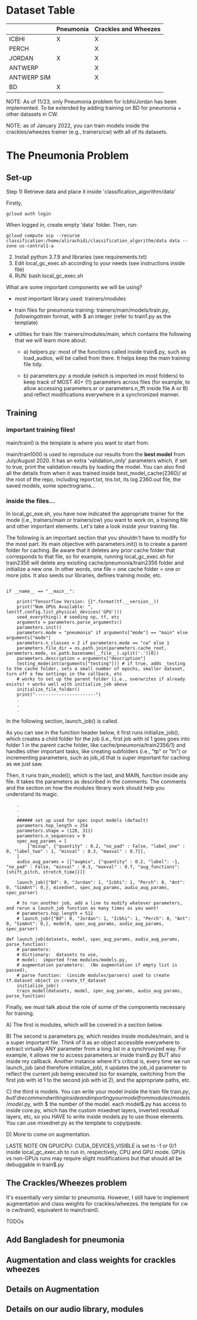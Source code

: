 # Dataset Table 

|   | Pneumonia| Crackles and Wheezes |
| ------------- | ------------- | ------------- |
| ICBHI  | X |  X |
| PERCH  |  |  X |
| JORDAN  | X | X |
| ANTWERP  |  | X |
| ANTWERP SIM  |  | X |
| BD  | X |  |


NOTE: As of 11/23, only Pneumonia problem for Icbhi/Jordan has been implemented. To be extended by adding training on BD for pneumonia + other datasets in CW.

NOTE: as of January 2022, you can train models inside the crackles/wheezes trainer (e.g., trainers/cw) with all of its datasets. 

# The Pneumonia Problem
## Set-up

Step 1) Retrieve data and place it inside 'classification_algorithm/data'

Firstly, 
```
gcloud auth login
```
When logged in, create empty 'data' folder. Then, run:
```
gcloud compute scp --recurse classification:/home/alirachidi/classification_algorithm/data data --zone us-central1-a
```

2) Install python 3.7.9 and libraries (see requirements.txt)
3) Edit local_gc_exec.sh according to your needs (see instructions inside file)
4) RUN: bash local_gc_exec.sh

What are some important components we will be using? 
- most important library used: trainers/modules
- train files for pneumonia training: trainers/main/models/train$.py, following a train$ format, with $ an integer (refer to train1.py as the template)
- utilities for train file: trainers/modules/main, which contains the following that we will learn more about: 

    - a) helpers.py: most of the functions called inside train$.py, such as load_audios, will be called from there. It helps keep the main training file tidy. 

    - b) parameters.py: a module (which is imported im most folders) to keep track of MOST 40+ (!!) parameters across files (for example, to allow accessing parameters.sr  or parameters.n_fft inside file A or B) and reflect modifications everywhere in a synchronized manner.

## Training

### important training files! 
main/train0 is the template is where you want to start from.

main/train1000 is used to reproduce our results from the **best model** from July/August 2020. It has an extra 'validation_only' parameters which, if set to true, print the validation results by loading the model. You can also find all the details from when it was trained inside best_model_cache(2360)/ at the root of the repo, including report.txt, tns.txt, its log 2360.out file, the saved models, some spectrograms...

### inside the files...

In local_gc_exe.sh, you have now indicated the appropriate trainer for the mode (i.e., trainers/main or trainers/cw) you want to work on, a training file and other important elements. Let's take a look inside your training file.

The following is an important section that you shouldn't have to modify for the most part. Its main objective with parameters.init() is to create a parent folder for caching. Be aware that it deletes any prior cache folder that corresponds to that file, so for example, running local_gc_exec.sh for train2356 will delete any exisiting cache/pneumonia/train2356 folder and initialize a new one. In other words, one file = one cache folder = one or more jobs. It also seeds our libraries, defines training mode, etc. 

```

if __name__ == "__main__":
    
    print("Tensorflow Version: {}".format(tf.__version__))
    print("Num GPUs Available: ", len(tf.config.list_physical_devices('GPU')))
    seed_everything() # seeding np, tf, etc
    arguments = parameters.parse_arguments()
    parameters.init()
    parameters.mode = "pneumonia" if arguments["mode"] == "main" else arguments["mode"]
    parameters.n_classes = 2 if parameters.mode == "cw" else 1
    parameters.file_dir = os.path.join(parameters.cache_root, parameters.mode, os.path.basename(__file__).split('.')[0])
    parameters.description = arguments["description"]
    testing_mode(int(arguments["testing"])) # if true, adds _testing to the cache folder, sets a small number of epochs, smaller dataset, turn off a few settings in the callback, etc
    # works to set up the parent folder (i.e., overwrites if already exists) + works well with initialize_job above
    initialize_file_folder()
    print("-----------------------")
    .
    .
    .
```

In the following section, launch_job() is called. 

As you can see in the function header below, it first runs initialize_job(), which creates a child folder for the job (i.e., first job with id 1 goes goes into folder 1 in the parent cache folder, like cache/pneumonia/train2356/1) and handles other important tasks, like creating subfolders (i.e.,  "tp" or "tn") or incrementing parameters, such as job_id that is super important for caching as we just saw. 

Then, it runs train_model(), which is the last, and MAIN, function inside any file. It takes the parameters as described in the comments. The comments and the section on how the modules library work should help you understand its magic. 

````
    .
    .
    .
    ###### set up used for spec input models (default)
    parameters.hop_length = 254
    parameters.shape = (128, 311)
    parameters.n_sequences = 9
    spec_aug_params = [
        ["mixup", {"quantity" : 0.2, "no_pad" : False, "label_one" : 0, "label_two" : 1, "minval" : 0.3, "maxval" : 0.7}],
    ]
    audio_aug_params = [["augmix", {"quantity" : 0.2, "label": -1, "no_pad" : False, "minval" : 0.3, "maxval" : 0.7, "aug_functions": [shift_pitch, stretch_time]}]]

    launch_job({"Bd": 0, "Jordan": 1, "Icbhi": 1, "Perch": 0, "Ant": 0, "SimAnt": 0,}, mixednet, spec_aug_params, audio_aug_params, spec_parser)
    
    # to run another job, add a line to modify whatever parameters, and rerun a launch_job function as many times as you want!
    # parameters.hop_length = 512
    # launch_job({"Bd": 0, "Jordan": 1, "Icbhi": 1, "Perch": 0, "Ant": 0, "SimAnt": 0,}, model9, spec_aug_params, audio_aug_params, spec_parser)
````

```
def launch_job(datasets, model, spec_aug_params, audio_aug_params, parse_function):
    # parameters: 
    # dictionary:  datasets to use, 
    # model:  imported from modules/models.py, 
    # augmentation parameters:  (No augmentation if empty list is passed), 
    # parse function:  (inside modules/parsers) used to create tf.dataset object in create_tf_dataset
    initialize_job()
    train_model(datasets, model, spec_aug_params, audio_aug_params, parse_function)
```

Finally, we must talk about the role of some of the components necessary for training. 

A) The first is modules, which will be covered in a section below. 

B) The second is parameters.py, which resides inside modules/main, and is a super important file. Think of it as an object accessible everywhere to extract virtually ANY parameter from a long list in a synchronized way. For example, it allows me to access parameters.sr inside train$.py BUT also inside my callback. Another instance where it's critical is, every time we run launch_job (and therefore initialize_job), it updates the job_id parameter to reflect the current job being executed (so for example, switching from the first job with id 1 to the second job with id 2), and the appropriate paths, etc. 

C) the third is models. You can write your model inside the train file train$.py, but I'd recommend writing inside and importing your model from modules/models/model$.py, with $ the number of the model. each model$.py has access to inside core.py, which has the custom mixednet layers, inverted residual layers, etc, so you HAVE to write inside models.py to use those elements. You can use mixednet.py as the template to copy/paste.

D) More to come on augmentation.

LASTE NOTE ON GPU/CPU: CUDA_DEVICES_VISIBLE is set to -1 or 0/1 inside local_gc_exec.sh to run in, respectively, CPU and GPU mode. GPUs vs non-GPUs runs may require slight modifications but that should all be debuggable in train$.py


## The Crackles/Wheezes problem

It's essentially very similar to pneumonia. However, I still have to implement augmentation and class weights for crackles/wheezes. the template for cw is cw/train0, equivalent to main/train0.

TODOs
## Add Bangladesh for pneumonia
## Augmentation and class weights for crackles wheezes
## Details on Augmentation
## Details on our audio library, modules
